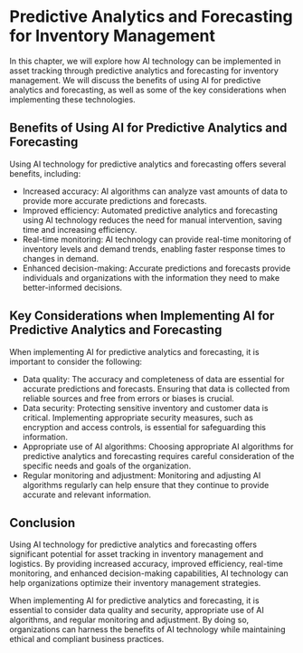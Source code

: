 Predictive Analytics and Forecasting for Inventory Management
===========================================================================================================

In this chapter, we will explore how AI technology can be implemented in asset tracking through predictive analytics and forecasting for inventory management. We will discuss the benefits of using AI for predictive analytics and forecasting, as well as some of the key considerations when implementing these technologies.

Benefits of Using AI for Predictive Analytics and Forecasting
-------------------------------------------------------------

Using AI technology for predictive analytics and forecasting offers several benefits, including:

* Increased accuracy: AI algorithms can analyze vast amounts of data to provide more accurate predictions and forecasts.
* Improved efficiency: Automated predictive analytics and forecasting using AI technology reduces the need for manual intervention, saving time and increasing efficiency.
* Real-time monitoring: AI technology can provide real-time monitoring of inventory levels and demand trends, enabling faster response times to changes in demand.
* Enhanced decision-making: Accurate predictions and forecasts provide individuals and organizations with the information they need to make better-informed decisions.

Key Considerations when Implementing AI for Predictive Analytics and Forecasting
--------------------------------------------------------------------------------

When implementing AI for predictive analytics and forecasting, it is important to consider the following:

* Data quality: The accuracy and completeness of data are essential for accurate predictions and forecasts. Ensuring that data is collected from reliable sources and free from errors or biases is crucial.
* Data security: Protecting sensitive inventory and customer data is critical. Implementing appropriate security measures, such as encryption and access controls, is essential for safeguarding this information.
* Appropriate use of AI algorithms: Choosing appropriate AI algorithms for predictive analytics and forecasting requires careful consideration of the specific needs and goals of the organization.
* Regular monitoring and adjustment: Monitoring and adjusting AI algorithms regularly can help ensure that they continue to provide accurate and relevant information.

Conclusion
----------

Using AI technology for predictive analytics and forecasting offers significant potential for asset tracking in inventory management and logistics. By providing increased accuracy, improved efficiency, real-time monitoring, and enhanced decision-making capabilities, AI technology can help organizations optimize their inventory management strategies.

When implementing AI for predictive analytics and forecasting, it is essential to consider data quality and security, appropriate use of AI algorithms, and regular monitoring and adjustment. By doing so, organizations can harness the benefits of AI technology while maintaining ethical and compliant business practices.
